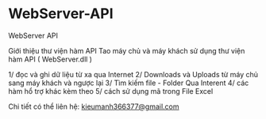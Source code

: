 # WebServer-API
WebServer API

Giới thiệu thư viện hàm API
Tao máy chủ và máy khách sử dụng thư viện hàm API ( WebServer.dll )

1/ đọc và ghi dữ liệu từ xa qua Internet
2/ Downloads và Uploads từ máy chủ sang máy khách và ngược lại
3/ Tìm kiếm file - Folder Qua Interent
4/ các hàm hổ trợ khác kèm theo 
5/ cách sử dụng mã trong File Excel

Chi tiết có thể liên hệ: kieumanh366377@gmail.com

